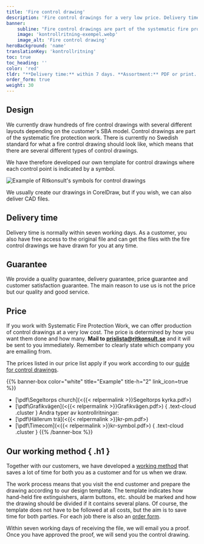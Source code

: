 ```yaml
---
title: 'Fire control drawing'
description: 'Fire control drawings for a very low price. Delivery time is normally within seven working days.'
banner:
    subline: "Fire control drawings are part of the systematic fire protection work (SBA). We currently draw hundreds of these control drawings with several different layouts depending on the customer's SBA model."
    image: 'kontrollritning-exempel.webp'
    image_alt: 'Fire control drawing'
heroBackground: 'name'
translationKey: 'kontrollritning'
toc: true
toc_heading: ''
color: 'red'
tldr: "**Delivery time:** within 7 days. **Assortment:** PDF or print. **Design:** Ritkonsult's own template or your own design."
order_form: true
weight: 30
---
```


## Design

We currently draw hundreds of fire control drawings with several different layouts depending on the customer's SBA model. Control drawings are part of the systematic fire protection work. There is currently no Swedish standard for what a fire control drawing should look like, which means that there are several different types of control drawings.

We have therefore developed our own template for control drawings where each control point is indicated by a symbol. 

![Example of Ritkonsult's symbols for control drawings](kr-symbols.webp)

We usually create our drawings in CorelDraw, but if you wish, we can also deliver CAD files.

## Delivery time
Delivery time is normally within seven working days. As a customer, you also have free access to the original file and can get the files with the fire control drawings we have drawn for you at any time.

## Guarantee
We provide a quality guarantee, delivery guarantee, price guarantee and customer satisfaction guarantee. The main reason to use us is not the price but our quality and good service.

## Price

If you work with Systematic Fire Protection Work, we can offer production of control drawings at a very low cost. The price is determined by how you want them done and how many. **Mail to prislista@ritkonsult.se** and it will be sent to you immediately. Remember to clearly state which company you are emailing from.

The prices listed in our price list apply if you work according to our [guide for control drawings](/en/guides/control-drawing).


{{% banner-box color="white" title="Example" title-h="2" link_icon=true %}}
-  [\\pdf\\Segeltorps church](<{{< relpermalink >}}Segeltorps kyrka.pdf>)
-  [\\pdf\\Grafikvägen](<{{< relpermalink >}}Grafikvägen.pdf>)
{ .text-cloud .cluster }
Andra typer av kontrollritningar:
-  [\\pdf\\Hällerum trä](<{{< relpermalink >}}kr-pm.pdf>)
-  [\\pdf\\Timecom](<{{< relpermalink >}}kr-symbol.pdf>)
{ .text-cloud .cluster }
{{% /banner-box %}}


## Our working method { .h1 }

Together with our customers, we have developed a [working method](/en/guides/control-drawing) that saves a lot of time for both you as a customer and for us when we draw.

The work process means that you visit the end customer and prepare the drawing according to our design template. The template indicates how hand-held fire extinguishers, alarm buttons, etc. should be marked and how the drawing should be divided if it contains several plans. Of course, the template does not have to be followed at all costs, but the aim is to save time for both parties. For each job there is also an [order form](/en/forms#control-drawing).

Within seven working days of receiving the file, we will email you a proof. Once you have approved the proof, we will send you the control drawing.